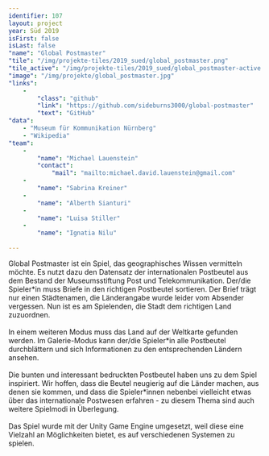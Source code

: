 ```yaml
---
identifier: 107
layout: project
year: Süd 2019
isFirst: false
isLast: false
"name": "Global Postmaster"
"tile": "/img/projekte-tiles/2019_sued/global_postmaster.png"
"tile_active": "/img/projekte-tiles/2019_sued/global_postmaster-active.png"
"image": "/img/projekte/global_postmaster.jpg"
"links":
    -
        "class": "github"
        "link": "https://github.com/sideburns3000/global-postmaster"
        "text": "GitHub"
"data":
    - "Museum für Kommunikation Nürnberg"
    - "Wikipedia"
"team":
    -
        "name": "Michael Lauenstein"
        "contact":
            "mail": "mailto:michael.david.lauenstein@gmail.com"
    -
        "name": "Sabrina Kreiner"
    -
        "name": "Alberth Sianturi"
    -
        "name": "Luisa Stiller"
    -
        "name": "Ignatia Nilu"
           
---
```

Global Postmaster ist ein Spiel, das geographisches Wissen vermitteln möchte. Es nutzt dazu den Datensatz der internationalen Postbeutel aus dem Bestand der Museumsstiftung Post und Telekommunikation. Der/die Spieler\*in muss Briefe in den richtigen Postbeutel sortieren. Der Brief trägt nur einen Städtenamen, die Länderangabe wurde leider vom Absender vergessen. Nun ist es am Spielenden, die Stadt dem richtigen Land zuzuordnen.
<br/><br/>
In einem weiteren Modus muss das Land auf der Weltkarte gefunden werden. Im Galerie-Modus kann der/die Spieler\*in alle Postbeutel durchblättern und sich Informationen zu den entsprechenden Ländern ansehen.
<br/><br/>
Die bunten und interessant bedruckten Postbeutel haben uns zu dem Spiel inspiriert. Wir hoffen, dass die Beutel neugierig auf die Länder machen, aus denen sie kommen, und dass die Spieler\*innen nebenbei vielleicht etwas über das internationale Postwesen erfahren - zu diesem Thema sind auch weitere Spielmodi in Überlegung.
<br/><br/>
Das Spiel wurde mit der Unity Game Engine umgesetzt, weil diese eine Vielzahl an Möglichkeiten bietet, es auf verschiedenen Systemen zu spielen.